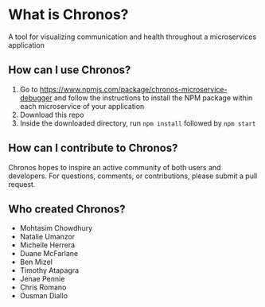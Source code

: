 # What is Chronos?
A tool for visualizing communication and health throughout a microservices application

## How can I use Chronos?
1. Go to https://www.npmjs.com/package/chronos-microservice-debugger and follow the instructions to install the NPM package within each microservice of your application
2. Download this repo
3. Inside the downloaded directory, run `npm install` followed by `npm start`

## How can I contribute to Chronos?
Chronos hopes to inspire an active community of both users and developers. For questions, comments, or contributions, please submit a pull request.

## Who created Chronos?
* Mohtasim Chowdhury
* Natalie Umanzor
* Michelle Herrera
* Duane McFarlane
* Ben Mizel
* Timothy Atapagra
* Jenae Pennie
* Chris Romano
* Ousman Diallo

